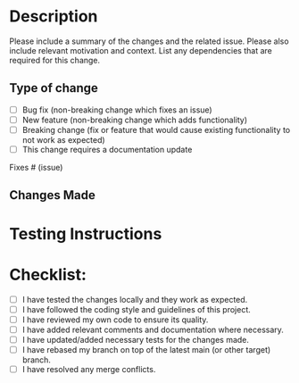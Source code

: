 # Description

Please include a summary of the changes and the related issue. Please also include relevant motivation and context. List any dependencies that are required for this change.

## Type of change

- [ ] Bug fix (non-breaking change which fixes an issue)
- [ ] New feature (non-breaking change which adds functionality)
- [ ] Breaking change (fix or feature that would cause existing functionality to not work as expected)
- [ ] This change requires a documentation update

Fixes # (issue)

## Changes Made


# Testing Instructions


# Checklist:

- [ ] I have tested the changes locally and they work as expected.
- [ ] I have followed the coding style and guidelines of this project.
- [ ] I have reviewed my own code to ensure its quality.
- [ ] I have added relevant comments and documentation where necessary.
- [ ] I have updated/added necessary tests for the changes made.
- [ ] I have rebased my branch on top of the latest main (or other target) branch.
- [ ] I have resolved any merge conflicts.
